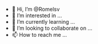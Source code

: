 - 👋 Hi, I’m @Romelsv
- 👀 I’m interested in ...
- 🌱 I’m currently learning ...
- 💞️ I’m looking to collaborate on ...
- 📫 How to reach me ...

<!---
Romelsv/Romelsv is a ✨ special ✨ repository because its `README.md` (this file) appears on your GitHub profile.
You can click the Preview link to take a look at your changes.
--->
